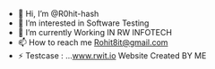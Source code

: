 - 👋 Hi, I’m @R0hit-hash
- 👀 I’m interested in Software Testing
- 🌱 I’m currently Working IN RW INFOTECH
- 📫 How to reach me Rohit8it@gmail.com
- ⚡ Testcase : ...www.rwit.io Website Created BY ME 

<!---
R0hit-hash/R0hit-hash is a ✨ special ✨ repository because its `README.md` (this file) appears on your GitHub profile.
You can click the Preview link to take a look at your changes.
--->
